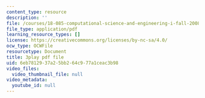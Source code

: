 ```yaml
---
content_type: resource
description: ''
file: /courses/18-085-computational-science-and-engineering-i-fall-2008/6eb7812937a25bb264c977a1ceac3b98_h5KiY9lvHc4.pdf
file_type: application/pdf
learning_resource_types: []
license: https://creativecommons.org/licenses/by-nc-sa/4.0/
ocw_type: OCWFile
resourcetype: Document
title: 3play pdf file
uid: 6eb78129-37a2-5bb2-64c9-77a1ceac3b98
video_files:
  video_thumbnail_file: null
video_metadata:
  youtube_id: null
---
```

